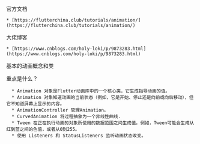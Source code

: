 官方文档

    * [https://flutterchina.club/tutorials/animation/](https://flutterchina.club/tutorials/animation/)

大佬博客

    * [https://www.cnblogs.com/holy-loki/p/9873283.html](https://www.cnblogs.com/holy-loki/p/9873283.html)
    

基本的动画概念和类

重点是什么？

      * Animation 对象是Flutter动画库中的一个核心类，它生成指导动画的值。
      * Animation 对象知道动画的当前状态（例如，它是开始、停止还是向前或向后移动），但它不知道屏幕上显示的内容。
      * AnimationController 管理Animation。
      * CurvedAnimation 将过程抽象为一个非线性曲线.
      * Tween 在正在执行动画的对象所使用的数据范围之间生成值。例如，Tween可能会生成从红到蓝之间的色值，或者从0到255。
      * 使用 Listeners 和 StatusListeners 监听动画状态改变。